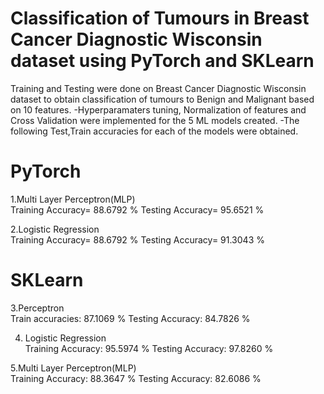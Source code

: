 # Classification of Tumours in Breast Cancer Diagnostic Wisconsin dataset using PyTorch and SKLearn

Training and Testing were done on Breast Cancer Diagnostic Wisconsin dataset to obtain classification of tumours to Benign and Malignant based on 10 features.
-Hyperparamaters tuning, Normalization of features and Cross Validation were implemented for the 5 ML models created.
-The following Test,Train accuracies for each of the models were obtained.

# PyTorch
1.Multi Layer Perceptron(MLP)     
Training Accuracy= 88.6792 %      Testing Accuracy= 95.6521 % 

2.Logistic Regression    
Training Accuracy= 88.6792 %      Testing Accuracy= 91.3043 %

# SKLearn
3.Perceptron                            
Train accuracies: 87.1069 %       Testing Accuracy: 84.7826 %   

4. Logistic Regression  
Training Accuracy: 95.5974 %  Testing Accuracy: 97.8260 %

5.Multi Layer Perceptron(MLP)  
Training Accuracy: 88.3647 %        Testing Accuracy: 82.6086 %


